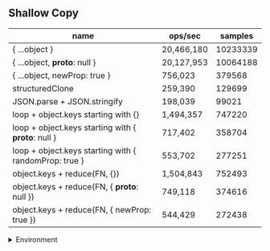 ## Shallow Copy

|name|ops/sec|samples|
|-|-|-|
|{ ...object }|20,466,180|10233339|
|{ ...object, __proto__: null }|20,127,953|10064188|
|{ ...object, newProp: true }|756,023|379568|
|structuredClone|259,390|129699|
|JSON.parse + JSON.stringify|198,039|99021|
|loop + object.keys starting with {}|1,494,357|747220|
|loop + object.keys starting with { __proto__: null }|717,402|358704|
|loop + object.keys starting with { randomProp: true }|553,702|277251|
|object.keys + reduce(FN, {})|1,504,843|752493|
|object.keys + reduce(FN, { __proto__: null })|749,118|374616|
|object.keys + reduce(FN, { newProp: true })|544,429|272438|


<details>
<summary>Environment</summary>

* __Machine:__ linux x64 | 4 vCPUs | 7.6GB Mem
* __Run:__ Thu Sep 04 2025 19:11:14 GMT+0000 (Coordinated Universal Time)
* __Node:__ `v20.0.0`
</details>

<!--
{"environment":{"platform":"linux","arch":"x64","cpus":4,"totalMemory":7.597843170166016},"benchmarks":[{"name":"{ ...object }","samples":10233339,"opsSec":20466180.753672406},{"name":"{ ...object, __proto__: null }","samples":10064188,"opsSec":20127953.312980425},{"name":"{ ...object, newProp: true }","samples":379568,"opsSec":756023.5086725816},{"name":"structuredClone","samples":129699,"opsSec":259390.71423361858},{"name":"JSON.parse + JSON.stringify","samples":99021,"opsSec":198039.0904096837},{"name":"loop + object.keys starting with {}","samples":747220,"opsSec":1494357.6011218743},{"name":"loop + object.keys starting with { __proto__: null }","samples":358704,"opsSec":717402.2263468824},{"name":"loop + object.keys starting with { randomProp: true }","samples":277251,"opsSec":553702.3320180529},{"name":"object.keys + reduce(FN, {})","samples":752493,"opsSec":1504843.0218548074},{"name":"object.keys + reduce(FN, { __proto__: null })","samples":374616,"opsSec":749118.0576451961},{"name":"object.keys + reduce(FN, { newProp: true })","samples":272438,"opsSec":544429.3338416363}]}-->
